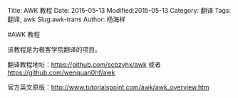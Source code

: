 Title: AWK 教程
Date: 2015-05-13
Modified:2015-05-13
Category: 翻译
Tags: 翻译, awk
Slug:awk-trans
Author: 杨海祥

#AWK 教程

该教程是为极客学院翻译的项目。

翻译教程地址：<a href = "https://github.com/scbzyhx/awk">https://github.com/scbzyhx/awk</a> 或者  <a href = "https://github.com/wenquan0hf/awk ">https://github.com/wenquan0hf/awk </a>

官方英文原版：<a href = "http://www.tutorialspoint.com/awk/awk_overview.htm">http://www.tutorialspoint.com/awk/awk_overview.htm </a>
